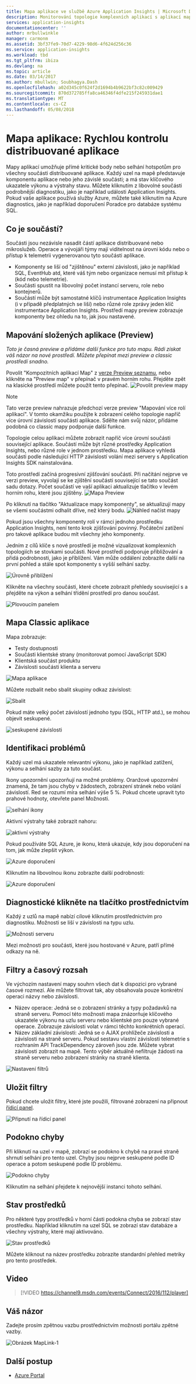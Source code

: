 ```yaml
---
title: Mapa aplikace ve službě Azure Application Insights | Microsoft Docs
description: Monitorování topologie komplexních aplikací s aplikací mapy
services: application-insights
documentationcenter: ''
author: mrbullwinkle
manager: carmonm
ms.assetid: 3bf37fe9-70d7-4229-98d6-4f624d256c36
ms.service: application-insights
ms.workload: tbd
ms.tgt_pltfrm: ibiza
ms.devlang: na
ms.topic: article
ms.date: 03/14/2017
ms.author: mbullwin; Soubhagya.Dash
ms.openlocfilehash: a02d345c0f624f2d1694b4b9622bf3c82c009429
ms.sourcegitcommit: 870d372785ffa8ca46346f4dfe215f245931dae1
ms.translationtype: MT
ms.contentlocale: cs-CZ
ms.lasthandoff: 05/08/2018
---
```

# <a name="application-map-triage-distributed-applications"></a>Mapa aplikace: Rychlou kontrolu distribuované aplikace
Mapy aplikací umožňuje přímé kritické body nebo selhání hotspotům pro všechny součásti distribuované aplikace. Každý uzel na mapě představuje komponentu aplikace nebo jeho závislé součásti; a má stav klíčového ukazatele výkonu a výstrahy stavu. Můžete kliknutím z libovolné součásti podrobnější diagnostiku, jako je například události Application Insights. Pokud vaše aplikace používá služby Azure, můžete také kliknutím na Azure diagnostics, jako je například doporučení Poradce pro databáze systému SQL.

## <a name="what-is-a-component"></a>Co je součástí?

Součásti jsou nezávisle nasadit částí aplikace distribuované nebo mikroslužeb. Operace a vývojáři týmy mají viditelnost na úrovni kódu nebo o přístup k telemetrii vygenerovanou tyto součásti aplikace. 

* Komponenty se liší od "zjištěnou" externí závislosti, jako je například SQL, EventHub atd, které váš tým nebo organizace nemusí mít přístup k (kód nebo telemetrie).
* Součásti spustit na libovolný počet instancí serveru, role nebo kontejnerů.
* Součástí může být samostatné klíčů instrumentace Application Insights (i v případě předplatných se liší) nebo různé role zprávy jeden klíč instrumentace Application Insights. Prostředí mapy preview zobrazuje komponenty bez ohledu na to, jak jsou nastavené.

## <a name="composite-application-map-preview"></a>Mapování složených aplikace (Preview)
*Toto je časná preview a přidáme další funkce pro tuto mapu. Rádi získat váš názor na nové prostředí. Můžete přepínat mezi preview a classic prostředí snadno.*

Povolit "Kompozitních aplikací Map" z [verze Preview seznamu](app-insights-previews.md), nebo klikněte na "Preview map" v přepínač v pravém horním rohu. Přejděte zpět na klasické prostředí můžete použít tento přepínač.
![Povolit preview mapy](media/app-insights-app-map/preview-from-classic.png)

>[!Note]
Tato verze preview nahrazuje předchozí verze preview "Mapování více rolí aplikací". V tomto okamžiku použijte k zobrazení celého topologie napříč více úrovní závislostí součásti aplikace. Sdělte nám svůj názor, přidáme podobná co classic mapy podporuje další funkce.

Topologie celou aplikaci můžete zobrazit napříč více úrovní součásti související aplikace. Součástí může být různé prostředky Application Insights, nebo různé role v jednom prostředku. Mapa aplikace vyhledá součásti podle následující HTTP závislostí volání mezi servery s Application Insights SDK nainstalována. 

Toto prostředí začíná progresivní zjišťování součástí. Při načítání nejprve ve verzi preview, vyvolají se ke zjištění součásti související se tato součást sadu dotazy. Počet součástí ve vaší aplikaci aktualizuje tlačítko v levém horním rohu, které jsou zjištěny. 
![Mapa Preview](media/app-insights-app-map/preview.png)

Po kliknutí na tlačítko "Aktualizace mapy komponenty", se aktualizují mapy se všemi součástmi odhalit dříve, než který bodu.
![Náhled načíst mapy](media/app-insights-app-map/components-loaded-hierarchical.png)

Pokud jsou všechny komponenty rolí v rámci jednoho prostředku Application Insights, není tento krok zjišťování povinný. Počáteční zatížení pro takové aplikace budou mít všechny jeho komponenty.

Jedním z cílů klíče s nové prostředí je možné vizualizovat komplexních topologiích se stovkami součásti. Nové prostředí podporuje přibližování a přidá podrobnosti, jako je přiblížení. Vám může oddálení zobrazíte další na první pohled a stále spot komponenty s vyšší selhání sazby. 

![Úrovně přiblížení](media/app-insights-app-map/zoom-levels.png)

Klikněte na všechny součásti, které chcete zobrazit přehledy související s a přejděte na výkon a selhání třídění prostředí pro danou součást.

![Plovoucím panelem](media/app-insights-app-map/preview-flyout.png)


## <a name="classic-application-map"></a>Mapa Classic aplikace

Mapa zobrazuje:

* Testy dostupnosti
* Součásti klientské strany (monitorovat pomocí JavaScript SDK)
* Klientská součást produktu
* Závislosti součásti klienta a serveru

![Mapa aplikace](./media/app-insights-app-map/02.png)

Můžete rozbalit nebo sbalit skupiny odkaz závislost:

![Sbalit](./media/app-insights-app-map/03.png)

Pokud máte velký počet závislostí jednoho typu (SQL, HTTP atd.), se mohou objevit seskupené. 

![seskupené závislosti](./media/app-insights-app-map/03-2.png)

## <a name="spot-problems"></a>Identifikaci problémů
Každý uzel má ukazatele relevantní výkonu, jako je například zatížení, výkonu a selhání sazby za tuto součást. 

Ikony upozornění upozorňují na možné problémy. Oranžové upozornění znamená, že tam jsou chyby v žádostech, zobrazení stránek nebo volání závislostí. Red se rozumí míra selhání výše 5 %. Pokud chcete upravit tyto prahové hodnoty, otevřete panel Možnosti.

![selhání ikony](./media/app-insights-app-map/04.png)

Aktivní výstrahy také zobrazit nahoru: 

![aktivní výstrahy](./media/app-insights-app-map/05.png)

Pokud používáte SQL Azure, je ikonu, která ukazuje, kdy jsou doporučení na tom, jak může zlepšit výkon. 

![Azure doporučení](./media/app-insights-app-map/06.png)

Kliknutím na libovolnou ikonu zobrazíte další podrobnosti:

![Azure doporučení](./media/app-insights-app-map/07.png)

## <a name="diagnostic-click-through"></a>Diagnostické klikněte na tlačítko prostřednictvím
Každý z uzlů na mapě nabízí cílové kliknutím prostřednictvím pro diagnostiku. Možnosti se liší v závislosti na typu uzlu.

![Možnosti serveru](./media/app-insights-app-map/09.png)

Mezi možnosti pro součásti, které jsou hostované v Azure, patří přímé odkazy na ně.

## <a name="filters-and-time-range"></a>Filtry a časový rozsah
Ve výchozím nastavení mapy souhrn všech dat k dispozici pro vybrané časové rozmezí. Ale můžete filtrovat tak, aby obsahovala pouze konkrétní operaci názvy nebo závislosti.

* Název operace: Jedná se o zobrazení stránky a typy požadavků na straně serveru. Pomocí této možnosti mapa znázorňuje klíčového ukazatele výkonu na uzlu serveru nebo klientské pro pouze vybrané operace. Zobrazuje závislosti volat v rámci těchto konkrétních operací.
* Název základní závislosti: Jedná se o AJAX prohlížeče závislosti a závislosti na straně serveru. Pokud sestavu vlastní závislosti telemetrie s rozhraním API TrackDependency zároveň jsou zde. Můžete vybrat závislosti zobrazit na mapě. Tento výběr aktuálně nefiltruje žádosti na straně serveru nebo zobrazení stránky na straně klienta.

![Nastavení filtrů](./media/app-insights-app-map/11.png)

## <a name="save-filters"></a>Uložit filtry
Pokud chcete uložit filtry, které jste použili, filtrované zobrazení na připnout [řídicí panel](app-insights-dashboards.md).

![Připnutí na řídicí panel](./media/app-insights-app-map/12.png)

## <a name="error-pane"></a>Podokno chyby
Při kliknutí na uzel v mapě, zobrazí se podokno k chybě na pravé straně shrnutí selhání pro tento uzel. Chyby jsou nejprve seskupené podle ID operace a potom seskupené podle ID problému.

![Podokno chyby](./media/app-insights-app-map/error-pane.png)

Kliknutím na selhání přejdete k nejnovější instanci tohoto selhání.

## <a name="resource-health"></a>Stav prostředků
Pro některé typy prostředků v horní části podokna chyba se zobrazí stav prostředku. Například kliknutím na uzel SQL se zobrazí stav databáze a všechny výstrahy, které mají aktivováno.

![Stav prostředků](./media/app-insights-app-map/resource-health.png)

Můžete kliknout na název prostředku zobrazíte standardní přehled metriky pro tento prostředek.

## <a name="video"></a>Video

> [!VIDEO https://channel9.msdn.com/events/Connect/2016/112/player] 

## <a name="feedback"></a>Váš názor
Zadejte prosím zpětnou vazbu prostřednictvím možnosti portálu zpětné vazby.

![Obrázek MapLink-1](./media/app-insights-app-map/13.png)


## <a name="next-steps"></a>Další postup

* [Azure Portal](https://portal.azure.com)
